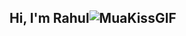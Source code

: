 ## Hi, I'm Rahul![MuaKissGIF](https://github.com/user-attachments/assets/79e983bc-057c-45cb-8dc2-d5c1222bb75f)
